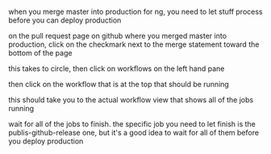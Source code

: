 when you merge master into production for ng, you need to let stuff process before you can deploy production

on the pull request page on github where you merged master into production, click on the checkmark next to the merge statement toward the bottom of the page

this takes to circle, then click on workflows on the left hand pane


then click on the workflow that is at the top that should be running

this should take you to the actual workflow view that shows all of the jobs running

wait for all of the jobs to finish. the specific job you need to let finish is the publis-github-release one, but it's a good idea to wait for all of them before you deploy production